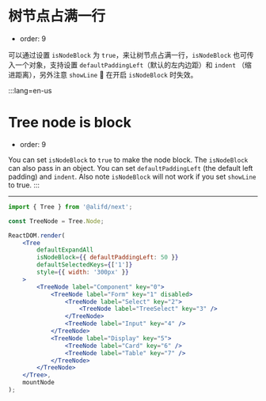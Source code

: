 # 树节点占满一行

-   order: 9

可以通过设置 `isNodeBlock` 为 `true`，来让树节点占满一行，`isNodeBlock` 也可传入一个对象，支持设置 `defaultPaddingLeft`（默认的左内边距）和 `indent` （缩进距离），另外注意 `showLine`  在开启 `isNodeBlock` 时失效。

:::lang=en-us

# Tree node is block

-   order: 9

You can set `isNodeBlock` to `true` to make the node block. The `isNodeBlock` can also pass in an object. You can set `defaultPaddingLeft` (the default left padding) and `indent`. Also note `isNodeBlock` will not work if you set `showLine` to true.
:::

---

````jsx
import { Tree } from '@alifd/next';

const TreeNode = Tree.Node;

ReactDOM.render(
    <Tree
        defaultExpandAll
        isNodeBlock={{ defaultPaddingLeft: 50 }}
        defaultSelectedKeys={['1']}
        style={{ width: '300px' }}
    >
        <TreeNode label="Component" key="0">
            <TreeNode label="Form" key="1" disabled>
                <TreeNode label="Select" key="2">
                    <TreeNode label="TreeSelect" key="3" />
                </TreeNode>
                <TreeNode label="Input" key="4" />
            </TreeNode>
            <TreeNode label="Display" key="5">
                <TreeNode label="Card" key="6" />
                <TreeNode label="Table" key="7" />
            </TreeNode>
        </TreeNode>
    </Tree>,
    mountNode
);
````

